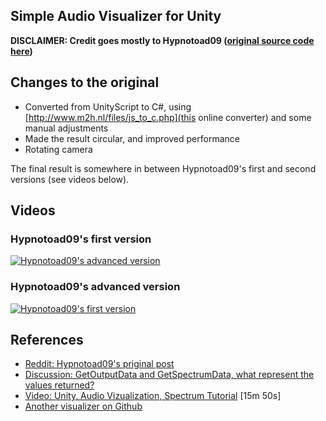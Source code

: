## Simple Audio Visualizer for Unity

**DISCLAIMER: Credit goes mostly to Hypnotoad09 ([original source code here](https://www.reddit.com/r/Unity3D/comments/35dm0n/check_out_this_cool_3d_audio_visualizer_ive_just/))**

## Changes to the original

* Converted from UnityScript to C#, using [http://www.m2h.nl/files/js_to_c.php](this online converter) and some manual adjustments
* Made the result circular, and improved performance
* Rotating camera

The final result is somewhere in between Hypnotoad09's first and second versions (see videos below).


## Videos

### Hypnotoad09's first version

[![Hypnotoad09's advanced version](https://img.youtube.com/vi/dbVz0tYfGcw/0.jpg)](https://www.youtube.com/watch?v=dbVz0tYfGcw)


### Hypnotoad09's advanced version

[![Hypnotoad09's first version](https://img.youtube.com/vi/vQFNL4nNL_I/0.jpg)](https://www.youtube.com/watch?v=vQFNL4nNL_I)


## References

* [Reddit: Hypnotoad09's priginal post](https://www.reddit.com/r/Unity3D/comments/35dm0n/check_out_this_cool_3d_audio_visualizer_ive_just/)
* [Discussion: GetOutputData and GetSpectrumData, what represent the values returned?](http://answers.unity3d.com/questions/157940/getoutputdata-and-getspectrumdata-they-represent-t.html)
* [Video: Unity, Audio Vizualization, Spectrum Tutorial](https://www.youtube.com/watch?v=ELLANEFw5B8) [15m 50s]
* [Another visualizer on Github](https://github.com/pctroll/unity3d-music-visualizer/blob/master/Assets/Scripts/Visualize.cs)
